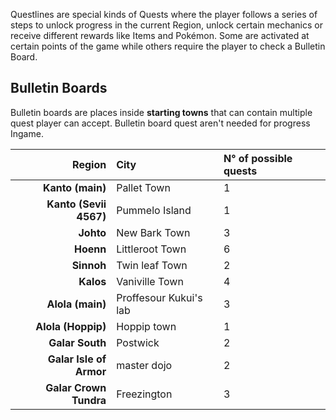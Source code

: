 Questlines are special kinds of Quests where the player follows a series of steps to unlock progress in the current Region, unlock certain mechanics or receive different rewards like Items and Pokémon. Some are activated at certain points of the game while others require the player to check a Bulletin Board.

## Bulletin Boards
Bulletin boards are places inside **starting towns** that can contain multiple quest player can accept. Bulletin board quest aren't needed for progress Ingame.

Region | City | N° of possible quests
---: | :--- | :---
**Kanto (main)** | Pallet Town | 1
**Kanto (Sevii 4567)** | Pummelo Island | 1
**Johto** | New Bark Town | 3
**Hoenn** | Littleroot Town | 6
**Sinnoh** | Twin leaf Town | 2
**Kalos** | Vaniville Town | 4
**Alola (main)** | Proffesour Kukui's lab | 3
**Alola (Hoppip)** | Hoppip town | 1
**Galar South** | Postwick | 2
**Galar Isle of Armor** | master dojo | 2
**Galar Crown Tundra** |Freezington | 3